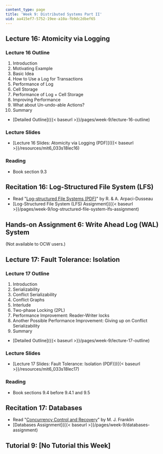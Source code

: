 ```yaml
---
content_type: page
title: 'Week 9: Distributed Systems Part II'
uid: aa415ef7-5752-19ee-a10a-fb9dc2dbef65
---
```


Lecture 16: Atomicity via Logging
---------------------------------

### Lecture 16 Outline

1.  Introduction
2.  Motivating Example
3.  Basic Idea
4.  How to Use a Log for Transactions
5.  Performance of Log
6.  Cell Storage
7.  Performance of Log + Cell Storage
8.  Improving Performance
9.  What about Un-undo-able Actions?
10.  Summary

*   [Detailed Outline]({{< baseurl >}}/pages/week-9/lecture-16-outline)

### Lecture Slides

*   [Lecture 16 Slides: Atomicity via Logging (PDF)]({{< baseurl >}}/resources/mit6_033s18lec16)

### Reading

*   Book section 9.3

Recitation 16: Log-Structured File System (LFS)
-----------------------------------------------

*   Read "[Log-structured File Systems (PDF)](http://pages.cs.wisc.edu/~remzi/OSTEP/file-lfs.pdf)" by R. & A. Arpaci-Dusseau
*   [Log-Structured File System (LFS) Assignment]({{< baseurl >}}/pages/week-9/log-structured-file-system-lfs-assignment)

Hands-on Assignment 6: Write Ahead Log (WAL) System
---------------------------------------------------

(Not available to OCW users.)

Lecture 17: Fault Tolerance: Isolation
--------------------------------------

### Lecture 17 Outline

1.  Introduction
2.  Serializability
3.  Conflict Serializability
4.  Conflict Graphs
5.  Interlude
6.  Two-phase Locking (2PL)
7.  Performance Improvement: Reader-Writer locks
8.  Another Possible Performance Improvement: Giving up on Conflict Serializability
9.  Summary

*   [Detailed Outline]({{< baseurl >}}/pages/week-9/lecture-17-outline)

### Lecture Slides

*   [Lecture 17 Slides: Fault Tolerance: Isolation (PDF)]({{< baseurl >}}/resources/mit6_033s18lec17)

### Reading

*   Book sections 9.4 before 9.4.1 and 9.5

Recitation 17: Databases
------------------------

*   Read "[Concurrency Control and Recovery](http://citeseerx.ist.psu.edu/viewdoc/summary?doi=10.1.1.38.1437)" by M. J. Franklin
*   [Databases Assignment]({{< baseurl >}}/pages/week-9/databases-assignment)

Tutorial 9: \[No Tutorial this Week\]
-------------------------------------